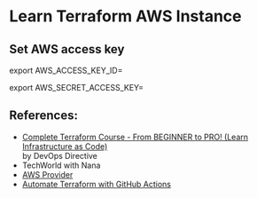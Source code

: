 Learn Terraform AWS Instance
============================

## Set AWS access key

export AWS_ACCESS_KEY_ID=

export AWS_SECRET_ACCESS_KEY=

## References:

* [Complete Terraform Course - From BEGINNER to PRO! (Learn Infrastructure as Code)](https://youtu.be/7xngnjfIlK4) \
by DevOps Directive
* TechWorld with Nana
* [AWS Provider](https://registry.terraform.io/providers/hashicorp/aws/latest/docs)
* [Automate Terraform with GitHub Actions](https://learn.hashicorp.com/tutorials/terraform/github-actions)
